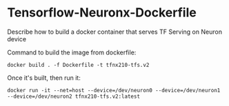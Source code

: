 # Tensorflow-Neuronx-Dockerfile
Describe how to build a docker container that serves TF Serving on Neuron device


Command to build the image from dockerfile:
```
docker build . -f Dockerfile -t tfnx210-tfs.v2
```

Once it's built, then run it:

```
docker run -it --net=host --device=/dev/neuron0 --device=/dev/neuron1 --device=/dev/neuron2 tfnx210-tfs.v2:latest
```